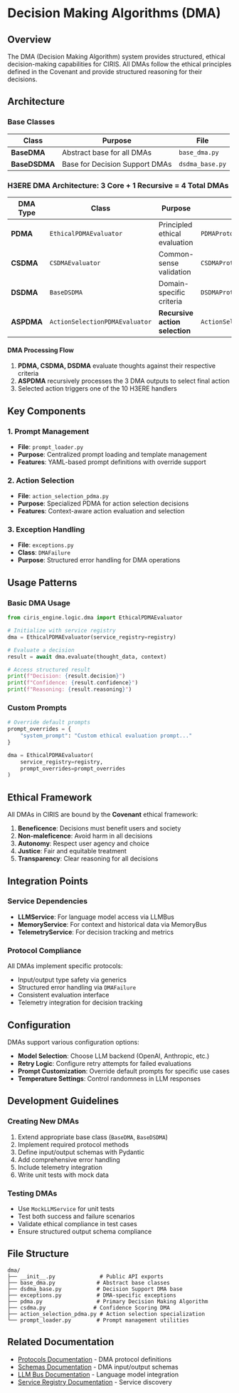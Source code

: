 # Decision Making Algorithms (DMA)

## Overview

The DMA (Decision Making Algorithm) system provides structured, ethical decision-making capabilities for CIRIS. All DMAs follow the ethical principles defined in the Covenant and provide structured reasoning for their decisions.

## Architecture

### Base Classes

| Class | Purpose | File |
|-------|---------|------|
| **BaseDMA** | Abstract base for all DMAs | `base_dma.py` |
| **BaseDSDMA** | Base for Decision Support DMAs | `dsdma_base.py` |

### H3ERE DMA Architecture: 3 Core + 1 Recursive = 4 Total DMAs

| DMA Type | Class | Purpose | Protocol |
|----------|-------|---------|----------|
| **PDMA** | `EthicalPDMAEvaluator` | Principled ethical evaluation | `PDMAProtocol` |
| **CSDMA** | `CSDMAEvaluator` | Common-sense validation | `CSDMAProtocol` |
| **DSDMA** | `BaseDSDMA` | Domain-specific criteria | `DSDMAProtocol` |
| **ASPDMA** | `ActionSelectionPDMAEvaluator` | **Recursive action selection** | `ActionSelectionDMAProtocol` |

#### DMA Processing Flow
1. **PDMA, CSDMA, DSDMA** evaluate thoughts against their respective criteria
2. **ASPDMA** recursively processes the 3 DMA outputs to select final action
3. Selected action triggers one of the 10 H3ERE handlers

## Key Components

### 1. Prompt Management
- **File**: `prompt_loader.py`
- **Purpose**: Centralized prompt loading and template management
- **Features**: YAML-based prompt definitions with override support

### 2. Action Selection
- **File**: `action_selection_pdma.py` 
- **Purpose**: Specialized PDMA for action selection decisions
- **Features**: Context-aware action evaluation and selection

### 3. Exception Handling
- **File**: `exceptions.py`
- **Class**: `DMAFailure`
- **Purpose**: Structured error handling for DMA operations

## Usage Patterns

### Basic DMA Usage
```python
from ciris_engine.logic.dma import EthicalPDMAEvaluator

# Initialize with service registry
dma = EthicalPDMAEvaluator(service_registry=registry)

# Evaluate a decision
result = await dma.evaluate(thought_data, context)

# Access structured result
print(f"Decision: {result.decision}")
print(f"Confidence: {result.confidence}")
print(f"Reasoning: {result.reasoning}")
```

### Custom Prompts
```python
# Override default prompts
prompt_overrides = {
    "system_prompt": "Custom ethical evaluation prompt..."
}

dma = EthicalPDMAEvaluator(
    service_registry=registry,
    prompt_overrides=prompt_overrides
)
```

## Ethical Framework

All DMAs in CIRIS are bound by the **Covenant** ethical framework:

1. **Beneficence**: Decisions must benefit users and society
2. **Non-maleficence**: Avoid harm in all decisions  
3. **Autonomy**: Respect user agency and choice
4. **Justice**: Fair and equitable treatment
5. **Transparency**: Clear reasoning for all decisions

## Integration Points

### Service Dependencies
- **LLMService**: For language model access via LLMBus
- **MemoryService**: For context and historical data via MemoryBus
- **TelemetryService**: For decision tracking and metrics

### Protocol Compliance
All DMAs implement specific protocols:
- Input/output type safety via generics
- Structured error handling via `DMAFailure`
- Consistent evaluation interface
- Telemetry integration for decision tracking

## Configuration

DMAs support various configuration options:
- **Model Selection**: Choose LLM backend (OpenAI, Anthropic, etc.)
- **Retry Logic**: Configure retry attempts for failed evaluations
- **Prompt Customization**: Override default prompts for specific use cases
- **Temperature Settings**: Control randomness in LLM responses

## Development Guidelines

### Creating New DMAs
1. Extend appropriate base class (`BaseDMA`, `BaseDSDMA`)
2. Implement required protocol methods
3. Define input/output schemas with Pydantic
4. Add comprehensive error handling
5. Include telemetry integration
6. Write unit tests with mock data

### Testing DMAs
- Use `MockLLMService` for unit tests
- Test both success and failure scenarios  
- Validate ethical compliance in test cases
- Ensure structured output schema compliance

## File Structure

```
dma/
├── __init__.py              # Public API exports
├── base_dma.py             # Abstract base classes
├── dsdma_base.py           # Decision Support DMA base
├── exceptions.py           # DMA-specific exceptions
├── pdma.py                 # Primary Decision Making Algorithm
├── csdma.py               # Confidence Scoring DMA
├── action_selection_pdma.py # Action selection specialization
└── prompt_loader.py        # Prompt management utilities
```

## Related Documentation
- [Protocols Documentation](../protocols/README.md) - DMA protocol definitions
- [Schemas Documentation](../../schemas/README.md) - DMA input/output schemas
- [LLM Bus Documentation](../buses/llm_bus.md) - Language model integration
- [Service Registry Documentation](../registries/README.md) - Service discovery